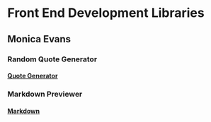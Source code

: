 # Front End Development Libraries
## Monica Evans
### Random Quote Generator 
#### [Quote Generator](https://codepen.io/mxw035/full/XWePdbR)
### Markdown Previewer
#### [Markdown](https://codepen.io/mxw035/pen/wvrQROm?editors=0010)
